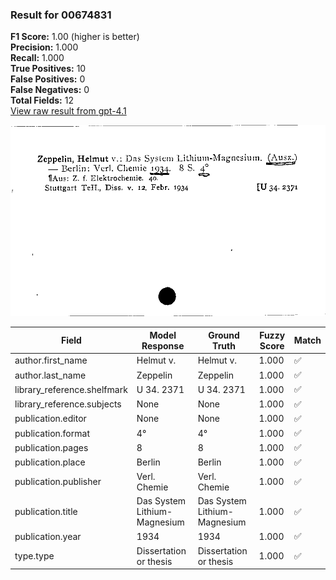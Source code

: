 ### Result for 00674831
**F1 Score:** 1.00 (higher is better)<br>**Precision:** 1.000<br>**Recall:** 1.000<br>**True Positives:** 10<br>**False Positives:** 0<br>**False Negatives:** 0<br>**Total Fields:** 12<br>[View raw result from gpt-4.1](https://github.com/RISE-UNIBAS/humanities_data_benchmark/blob/main/results/2025-09-30/T0160/request_T0160_00674831.json)

<img src="https://github.com/RISE-UNIBAS/humanities_data_benchmark/blob/main/benchmarks/zettelkatalog/images/00674831.jpg?raw=true" alt="00674831" width="600px">

| Field | Model Response | Ground Truth | Fuzzy Score | Match |
|-------|----------------|--------------|-------------|-------|
| author.first_name | Helmut v. | Helmut v. | 1.000 | ✅ |
| author.last_name | Zeppelin | Zeppelin | 1.000 | ✅ |
| library_reference.shelfmark | U 34. 2371 | U 34. 2371 | 1.000 | ✅ |
| library_reference.subjects | None | None | 1.000 | ✅ |
| publication.editor | None | None | 1.000 | ✅ |
| publication.format | 4° | 4° | 1.000 | ✅ |
| publication.pages | 8 | 8 | 1.000 | ✅ |
| publication.place | Berlin | Berlin | 1.000 | ✅ |
| publication.publisher | Verl. Chemie | Verl. Chemie | 1.000 | ✅ |
| publication.title | Das System Lithium-Magnesium | Das System Lithium-Magnesium | 1.000 | ✅ |
| publication.year | 1934 | 1934 | 1.000 | ✅ |
| type.type | Dissertation or thesis | Dissertation or thesis | 1.000 | ✅ |
